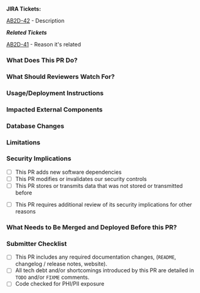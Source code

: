 **JIRA Tickets:**

[AB2D-42](https://jira.cms.gov/browse/AB2D-42) - Description

***Related Tickets***

[AB2D-41](https://jira.cms.gov/browse/AB2D-41) - Reason it's related
 
### What Does This PR Do?

<!-- Summary of the PR including -->

### What Should Reviewers Watch For?

### Usage/Deployment Instructions

### Impacted External Components

### Database Changes

### Limitations

### Security Implications
<!-- If any boxes are checked, a link to the associated Security Impact Assessment (SIA), security checklist, or other similar document in Confluence -->

- [ ] This PR adds new software dependencies
- [ ] This PR modifies or invalidates our security controls
- [ ] This PR stores or transmits data that was not stored or transmitted before

<!-- If any boxes are checked, please add @StewGoin as a reviewer, and this PR should not be merged unless/until he also approves it. -->

- [ ] This PR requires additional review of its security implications for other reasons

### What Needs to Be Merged and Deployed Before this PR?

### Submitter Checklist

- [ ] This PR includes any required documentation changes, (`README`, changelog / release notes, website).
- [ ] All tech debt and/or shortcomings introduced by this PR are detailed in `TODO` and/or `FIXME` comments.
- [ ] Code checked for PHI/PII exposure